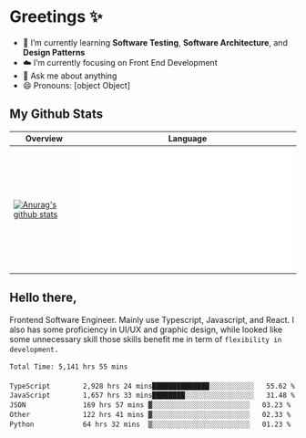 # Greetings ✨

- 🌱 I’m currently learning **Software Testing**, **Software Architecture**, and **Design Patterns**
- ☁️ I’m currently focusing on Front End Development
- 💬 Ask me about anything
- 😄 Pronouns: [object Object]

## My Github Stats

| Overview | Language |
| --- | --- |
|[![Anurag's github stats](https://github-readme-stats.vercel.app/api?username=abui-am&count_private=true)](https://github.com/anuraghazra/github-readme-stats)|![Language](https://raw.githubusercontent.com/abui-am/stats/c6455f656dfce7acd3951e5ec5b25d72af0b2ee3/generated/languages.svg)|

## Hello there, 
Frontend Software Engineer. 
Mainly use Typescript, Javascript, and React. I also has some proficiency in UI/UX and graphic design, while looked like some unnecessary skill those skills benefit me in term of `flexibility in development.`


<!--START_SECTION:waka-->

```txt
Total Time: 5,141 hrs 55 mins

TypeScript        2,928 hrs 24 mins██████████████░░░░░░░░░░░   55.62 %
JavaScript        1,657 hrs 33 mins████████░░░░░░░░░░░░░░░░░   31.48 %
JSON              169 hrs 57 mins ▓░░░░░░░░░░░░░░░░░░░░░░░░   03.23 %
Other             122 hrs 41 mins ▓░░░░░░░░░░░░░░░░░░░░░░░░   02.33 %
Python            64 hrs 32 mins  ▒░░░░░░░░░░░░░░░░░░░░░░░░   01.23 %
```

<!--END_SECTION:waka-->
